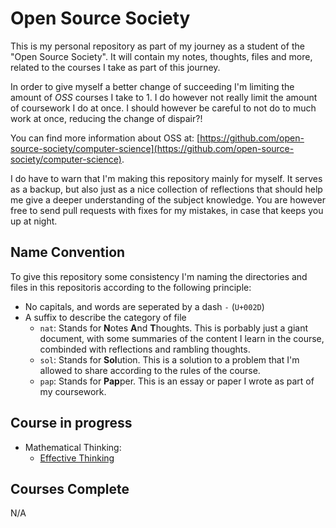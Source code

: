 # Open Source Society

This is my personal repository as part of my journey as a student of the "Open Source Society".
It will contain my notes, thoughts, files and more, related to the courses I take as part of this journey.

In order to give myself a better change of succeeding I'm limiting the amount of _OSS_ courses I take to 1. I do however not really limit the amount of coursework I do at once. I should however be careful to not do to much work at once, reducing the change of dispair?!

You can find more information about OSS at: [https://github.com/open-source-society/computer-science](https://github.com/open-source-society/computer-science).

I do have to warn that I'm making this repository mainly for myself. It serves as a backup, but also just as a nice collection of reflections that should help me give a deeper understanding of the subject knowledge. You are however free to send pull requests with fixes for my mistakes, in case that keeps you up at night.

## Name Convention

To give this repository some consistency I'm naming the directories and files in this repositoris according to the following principle:

+ No capitals, and words are seperated by a dash `-` (`U+002D`)
+ A suffix to describe the category of file
  + `nat`: Stands for **N**otes **A**nd **T**houghts. This is porbably just a giant document, with some summaries of the content I learn in the course, combinded with reflections and rambling thoughts.
  + `sol`: Stands for **Sol**ution. This is a solution to a problem that I'm allowed to share according to the rules of the course.
  + `pap`: Stands for **Pap**per. This is an essay or paper I wrote as part of my coursework.

## Course in progress

+ Mathematical Thinking:
  + [Effective Thinking](https://courses.edx.org/courses/UTAustinX/UT.9.01x/1T2014)

## Courses Complete

N/A

